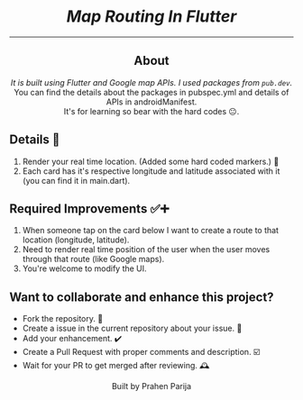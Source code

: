 <h1 align="center"><i>Map Routing In Flutter</i></h1>

<hr>

<!-- <hr> -->

<h2 align="center">About</h2>
<p align="center"><i>It is built using Flutter and Google map APIs. I used packages from <code>pub.dev</code>.</i>
  
<br>
 You can find the details about the packages in pubspec.yml and details of APIs in androidManifest.
  
<br>
  It's for learning so bear with the hard codes 😐.
</p>

## Details 🚀
1. Render your real time location. (Added some hard coded markers.)  🚀
2. Each card has it's respective longitude and latitude associated with it (you can find it in main.dart).

## Required Improvements ✅➕
1. When someone tap on the card below I want to create a route to that location (longitude, latitude).
2. Need to render real time position of the user when the user moves through that route (like Google maps). 
3. You're welcome to modify the UI.



## Want to collaborate and enhance this project?
- Fork the repository. 🍴
- Create a issue in the current repository about your issue. 💭
- Add your enhancement. ✔️
- Create a Pull Request with proper comments and description. ☑️
- Wait for your PR to get merged after reviewing. 🕰️


<p align="center"> Built by Prahen Parija </p>
